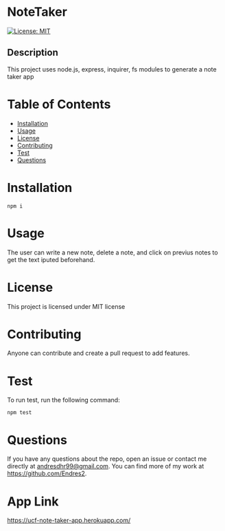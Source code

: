 # NoteTaker

[![License: MIT](https://img.shields.io/badge/License-MIT-yellow.svg)](https://opensource.org/licenses/MIT)

## Description

This project uses node.js, express, inquirer, fs modules to generate a note taker app

# Table of Contents

  - [Installation](#installation)
  - [Usage](#usage)
  - [License](#license)
  - [Contributing](#contributing)
  - [Test](#test)
  - [Questions](#questions)

<!-- toc -->

# Installation


  ```
  npm i
  ```


# Usage


  The user can write a new note, delete a note, and click on previus notes to get the text iputed beforehand. 



# License

  This project is licensed under MIT license

# Contributing

  Anyone can contribute and create a pull request to add features.

# Test

To run test, run the following command:

  ```
  npm test
  ```
 

# Questions


  If you have any questions about the repo, open an issue or contact me directly at andresdhr99@gmail.com. You can find more of my work at https://github.com/Endres2.
  
# App Link 
https://ucf-note-taker-app.herokuapp.com/
